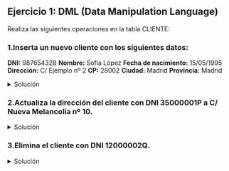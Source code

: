## Ejercicio 1: DML (Data Manipulation Language)

Realiza las siguientes operaciones en la tabla CLIENTE:

### 1.Inserta un nuevo cliente con los siguientes datos:
**DNI:** 98765432B
**Nombre:** Sofía López
**Fecha de nacimiento:** 15/05/1995
**Dirección:** C/ Ejemplo nº 2
**CP:** 28002
**Ciudad:** Madrid
**Provincia:** Madrid

<details>
  <summary>Solución</summary>
  
  ```sql
    INSERT INTO CLIENTE (dni, nombre, f_nac, direccion, cp, ciudad, provincia)
    VALUES ('98765432B', 'Sofía López', '1995-05-15', 'C/ Ejemplo nº 2', '28002', 'Madrid', 'Madrid');
  ```
  
</details>

### 2.Actualiza la dirección del cliente con DNI 35000001P a C/ Nueva Melancolía nº 10.

<details>
  <summary>Solución</summary>
  
  ```sql
    UPDATE CLIENTE
    SET direccion = 'C/ Nueva Melancolía nº 10'
    WHERE dni = '35000001P';
  ```
  
</details>

### 3.Elimina el cliente con DNI 12000002Q.

<details>
  <summary>Solución</summary>
  
  ```sql
    DELETE FROM CLIENTE
    WHERE dni = '12000002Q';
  ```
  
</details>